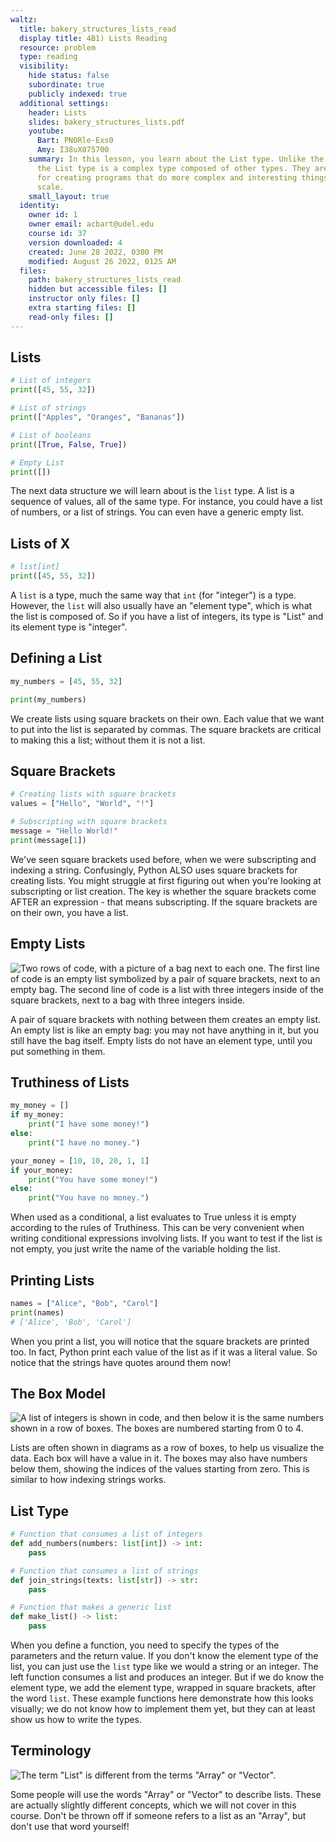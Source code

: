 ```yaml
---
waltz:
  title: bakery_structures_lists_read
  display title: 4B1) Lists Reading
  resource: problem
  type: reading
  visibility:
    hide status: false
    subordinate: true
    publicly indexed: true
  additional settings:
    header: Lists
    slides: bakery_structures_lists.pdf
    youtube:
      Bart: PNORle-Exs0
      Amy: I38uX075700
    summary: In this lesson, you learn about the List type. Unlike the primitive types,
      the List type is a complex type composed of other types. They are essential
      for creating programs that do more complex and interesting things at a bigger
      scale.
    small_layout: true
  identity:
    owner id: 1
    owner email: acbart@udel.edu
    course id: 37
    version downloaded: 4
    created: June 28 2022, 0300 PM
    modified: August 26 2022, 0125 AM
  files:
    path: bakery_structures_lists_read
    hidden but accessible files: []
    instructor only files: []
    extra starting files: []
    read-only files: []
---
```

## Lists

```python list-examples
# List of integers
print([45, 55, 32])

# List of strings
print(["Apples", "Oranges", "Bananas"])

# List of booleans
print([True, False, True])

# Empty List
print([])
```

The next data structure we will learn about is the `list` type.
A list is a sequence of values, all of the same type.
For instance, you could have a list of numbers, or a list of strings.
You can even have a generic empty list.

## Lists of X

```python integer-list-print
# list[int]
print([45, 55, 32])
```

A `list` is a type, much the same way that `int` (for "integer") is a type.
However, the `list` will also usually have an "element type", which is what the list is composed of.
So if you have a list of integers, its type is "List" and its element type is "integer".


## Defining a List

```python integer-list-assignment
my_numbers = [45, 55, 32]

print(my_numbers)
```

We create lists using square brackets on their own.
Each value that we want to put into the list is separated by commas.
The square brackets are critical to making this a list; without them it is not a list.

## Square Brackets

```python square-brackets
# Creating lists with square brackets
values = ["Hello", "World", "!"]

# Subscripting with square brackets
message = "Hello World!"
print(message[1])
```

We've seen square brackets used before, when we were subscripting and indexing a string.
Confusingly, Python ALSO uses square brackets for creating lists. 
You might struggle at first figuring out when you're looking at subscripting or list creation.
The key is whether the square brackets come AFTER an expression - that means subscripting.
If the square brackets are on their own, you have a list.

## Empty Lists

![Two rows of code, with a picture of a bag next to each one. The first line of code is an empty list symbolized by a pair of square brackets, next to an empty bag. The second line of code is a list with three integers inside of the square brackets, next to a bag with three integers inside.](bakery_structures_lists_empty_list.png)

A pair of square brackets with nothing between them creates an empty list.
An empty list is like an empty bag: you may not have anything in it, but you still have the bag itself.
Empty lists do not have an element type, until you put something in them.

## Truthiness of Lists

```python list-truthiness
my_money = []
if my_money:
    print("I have some money!")
else:
    print("I have no money.")

your_money = [10, 10, 20, 1, 1]
if your_money:
    print("You have some money!")
else:
    print("You have no money.")
```

When used as a conditional, a list evaluates to True unless it is empty according to the rules of Truthiness.
This can be very convenient when writing conditional expressions involving lists.
If you want to test if the list is not empty, you just write the name of the variable holding the list.

## Printing Lists

```python printing-lists
names = ["Alice", "Bob", "Carol"]
print(names)
# ['Alice', 'Bob', 'Carol']
```

When you print a list, you will notice that the square brackets are printed too.
In fact, Python print each value of the list as if it was a literal value.
So notice that the strings have quotes around them now!

## The Box Model

![A list of integers is shown in code, and then below it is the same numbers shown in a row of boxes. The boxes are numbered starting from 0 to 4.](bakery_structures_lists_box_model.png)

Lists are often shown in diagrams as a row of boxes, to help us visualize the data.
Each box will have a value in it.
The boxes may also have numbers below them, showing the indices of the values starting from zero.
This is similar to how indexing strings works.

## List Type

```python list-type
# Function that consumes a list of integers
def add_numbers(numbers: list[int]) -> int:
    pass

# Function that consumes a list of strings
def join_strings(texts: list[str]) -> str:
    pass

# Function that makes a generic list
def make_list() -> list:
    pass
```

When you define a function, you need to specify the types of the parameters and the return value.
If you don't know the element type of the list, you can just use the `list` type like we would a string or an integer.
The left function consumes a list and produces an integer.
But if we do know the element type, we add the element type, wrapped in square brackets, after the word `list`.
These example functions here demonstrate how this looks visually; we do not know how to implement them yet, but they can at least show us how to write the types.

## Terminology

![The term "List" is different from the terms "Array" or "Vector".](bakery_structures_lists_list_terminology.png)

Some people will use the words "Array" or "Vector" to describe lists.
These are actually slightly different concepts, which we will not cover in this course.
Don't be thrown off if someone refers to a list as an "Array", but don't use that word yourself!